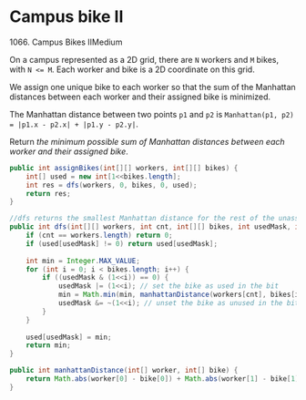 # Campus bike II

1066\. Campus Bikes IIMedium

On a campus represented as a 2D grid, there are `N` workers and `M` bikes, with `N <= M`. Each worker and bike is a 2D coordinate on this grid.

We assign one unique bike to each worker so that the sum of the Manhattan distances between each worker and their assigned bike is minimized.

The Manhattan distance between two points `p1` and `p2` is `Manhattan(p1, p2) = |p1.x - p2.x| + |p1.y - p2.y|`.

Return _the minimum possible sum of Manhattan distances between each worker and their assigned bike_.

```java
public int assignBikes(int[][] workers, int[][] bikes) {
    int[] used = new int[1<<bikes.length];
    int res = dfs(workers, 0, bikes, 0, used);
    return res;
}

//dfs returns the smallest Manhattan distance for the rest of the unassigned workers, given the current state of visited bikes.
public int dfs(int[][] workers, int cnt, int[][] bikes, int usedMask, int[] used) {
    if (cnt == workers.length) return 0;
    if (used[usedMask] != 0) return used[usedMask];
    
    int min = Integer.MAX_VALUE;
    for (int i = 0; i < bikes.length; i++) {
        if ((usedMask & (1<<i)) == 0) {
            usedMask |= (1<<i); // set the bike as used in the bit
            min = Math.min(min, manhattanDistance(workers[cnt], bikes[i]) + dfs(workers, cnt+1, bikes, usedMask, used));
            usedMask &= ~(1<<i); // unset the bike as unused in the bit
        }
    }
    
    used[usedMask] = min;
    return min;
}

public int manhattanDistance(int[] worker, int[] bike) {
    return Math.abs(worker[0] - bike[0]) + Math.abs(worker[1] - bike[1]);
}
```
